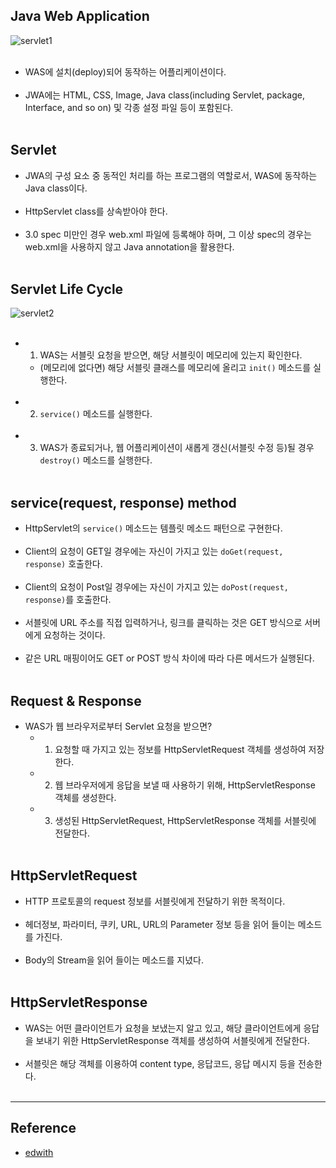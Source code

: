 Java Web Application
--------------------

![servlet1](https://user-images.githubusercontent.com/56240505/69651203-13775700-10b3-11ea-8140-b1bc22adc0a8.png)<br><br>

-	WAS에 설치(deploy)되어 동작하는 어플리케이션이다.<br><br>
-	JWA에는 HTML, CSS, Image, Java class(including Servlet, package, Interface, and so on) 및 각종 설정 파일 등이 포함된다.<br><br>

Servlet
-------

-	JWA의 구성 요소 중 동적인 처리를 하는 프로그램의 역할로서, WAS에 동작하는 Java class이다.<br><br>
-	HttpServlet class를 상속받아야 한다.<br><br>
-	3.0 spec 미만인 경우 web.xml 파일에 등록해야 하며, 그 이상 spec의 경우는 web.xml을 사용하지 않고 Java annotation을 활용한다.<br><br>

Servlet Life Cycle
------------------

![servlet2](https://user-images.githubusercontent.com/56240505/69651204-13775700-10b3-11ea-8889-313f7c5e419c.png)<br><br>

-	1. WAS는 서블릿 요청을 받으면, 해당 서블릿이 메모리에 있는지 확인한다.
	-	(메모리에 없다면) 해당 서블릿 클래스를 메모리에 올리고 `init()` 메소드를 실행한다.<br><br>
-	2. `service()` 메소드를 실행한다.<br><br>
-	3. WAS가 종료되거나, 웹 어플리케이션이 새롭게 갱신(서블릿 수정 등)될 경우 `destroy()` 메소드를 실행한다.<br><br>

service(request, response) method
---------------------------------

-	HttpServlet의 `service()` 메소드는 템플릿 메소드 패턴으로 구현한다.<br><br>
-	Client의 요청이 GET일 경우에는 자신이 가지고 있는 `doGet(request, response)` 호출한다.<br><br>
-	Client의 요청이 Post일 경우에는 자신이 가지고 있는 `doPost(request, response)`를 호출한다.<br><br>
-	서블릿에 URL 주소를 직접 입력하거나, 링크를 클릭하는 것은 GET 방식으로 서버에게 요청하는 것이다.<br><br>
-	같은 URL 매핑이어도 GET or POST 방식 차이에 따라 다른 메서드가 실행된다.<br><br>

Request & Response
------------------

-	WAS가 웹 브라우저로부터 Servlet 요청을 받으면?
	-	1. 요청할 때 가지고 있는 정보를 HttpServletRequest 객체를 생성하여 저장한다.
	-	2. 웹 브라우저에게 응답을 보낼 때 사용하기 위해, HttpServletResponse 객체를 생성한다.
	-	3. 생성된 HttpServletRequest, HttpServletResponse 객체를 서블릿에 전달한다.<br><br>

HttpServletRequest
------------------

-	HTTP 프로토콜의 request 정보를 서블릿에게 전달하기 위한 목적이다.<br><br>
-	헤더정보, 파라미터, 쿠키, URL, URL의 Parameter 정보 등을 읽어 들이는 메소드를 가진다.<br><br>
-	Body의 Stream을 읽어 들이는 메소드를 지녔다.<br><br>

HttpServletResponse
-------------------

-	WAS는 어떤 클라이언트가 요청을 보냈는지 알고 있고, 해당 클라이언트에게 응답을 보내기 위한 HttpServletResponse 객체를 생성하여 서블릿에게 전달한다.<br><br>
-	서블릿은 해당 객체를 이용하여 content type, 응답코드, 응답 메시지 등을 전송한다.<br><br>

---

Reference
---------

-	[edwith](https://www.edwith.org/boostcourse-web/lecture/16688/)
